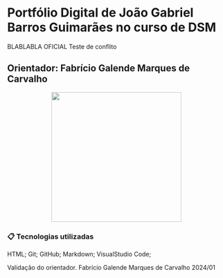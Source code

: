 # Portfólio Digital de João Gabriel Barros Guimarães no curso de DSM

BLABLABLA OFICIAL
Teste de conflito

## Orientador: Fabrício Galende Marques de Carvalho

<div align="center">
    <img src="https://github.com/gabrielbguimaraes/portfolio_dsm-/blob/main/mgt/foto_gabriel.jpeg" width="300" height="300">
</div>


### 📋 Tecnologias utilizadas

HTML;
Git;
GitHub;
Markdown;
VisualStudio Code;

Validação do orientador. Fabrício Galende Marques de Carvalho 2024/01
